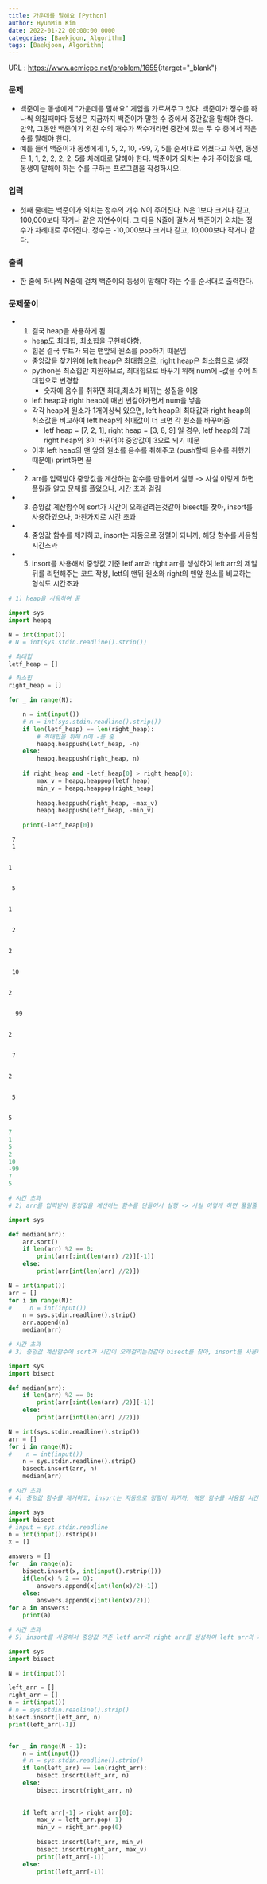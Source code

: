 ```yaml
---
title: 가운데를 말해요 [Python]
author: HyunMin Kim
date: 2022-01-22 00:00:00 0000
categories: [Baekjoon, Algorithm]
tags: [Baekjoon, Algorithm]
---
```


URL : <https://www.acmicpc.net/problem/1655>{:target="_blank"}

### 문제
- 백준이는 동생에게 "가운데를 말해요" 게임을 가르쳐주고 있다. 백준이가 정수를 하나씩 외칠때마다 동생은 지금까지 백준이가 말한 수 중에서 중간값을 말해야 한다. 만약, 그동안 백준이가 외친 수의 개수가 짝수개라면 중간에 있는 두 수 중에서 작은 수를 말해야 한다.
- 예를 들어 백준이가 동생에게 1, 5, 2, 10, -99, 7, 5를 순서대로 외쳤다고 하면, 동생은 1, 1, 2, 2, 2, 2, 5를 차례대로 말해야 한다. 백준이가 외치는 수가 주어졌을 때, 동생이 말해야 하는 수를 구하는 프로그램을 작성하시오.

### 입력
- 첫째 줄에는 백준이가 외치는 정수의 개수 N이 주어진다. N은 1보다 크거나 같고, 100,000보다 작거나 같은 자연수이다. 그 다음 N줄에 걸쳐서 백준이가 외치는 정수가 차례대로 주어진다. 정수는 -10,000보다 크거나 같고, 10,000보다 작거나 같다.

### 출력
- 한 줄에 하나씩 N줄에 걸쳐 백준이의 동생이 말해야 하는 수를 순서대로 출력한다.

### 문제풀이
- 1) 결국 heap을 사용하게 됨
    - heap도 최대힙, 최소힙을 구현해야함.
    - 힙은 결국 루트가 되는 맨앞의 원소를 pop하기 떄문임
    - 중앙값을 찾기위해 left heap은 최대힙으로, right heap은 최소힙으로 설정
    - python은 최소힙만 지원하므로, 최대힙으로 바꾸기 위해 num에 -값을 주어 최대힙으로 변경함
        - 숫자에 음수를 취하면 최대,최소가 바뀌는 성질을 이용
    - left heap과 right heap에 매번 번갈아가면서 num을 넣음
    - 각각 heap에 원소가 1개이상씩 있으면, left heap의 최대값과 right heap의 최소값을 비교하여 left heap의 최대값이 더 크면 각 원소를 바꾸어줌
        - letf heap = [7, 2, 1],  right heap = [3, 8, 9] 일 경우, letf heap의 7과 right heap의 3이 바뀌어야 중앙값이 3으로 되기 떄문
    - 이후 left heap의 맨 앞의 원소를 음수를 취해주고 (push할때 음수를 취했기 때문에) print하면 끝
    
    
- 2) arr를 입력받아 중앙값을 계산하는 함수를 만들어서 실행 -> 사실 이렇게 하면 풀릴줄 알고 문제를 풀었으나, 시간 초과 걸림
- 3) 중앙값 계산함수에 sort가 시간이 오래걸리는것같아 bisect를 찾아, insort를 사용하였으나, 마찬가지로 시간 초과
- 4) 중앙값 함수를 제거하고, insort는 자동으로 정렬이 되니까, 해당 함수를 사용함 시간초과
- 5) insort를 사용해서 중앙값 기준 letf arr과 right arr를 생성하여 left arr의 제일 뒤를 리턴해주는 코드 작성, letf의 맨뒤 원소와 right의 맨앞 원소를 비교하는 형식도 시간초과


```python
# 1) heap을 사용하여 품

import sys
import heapq

N = int(input())
# N = int(sys.stdin.readline().strip())

# 최대힙
letf_heap = []

# 최소힙
right_heap = []

for _ in range(N):

    n = int(input())
    # n = int(sys.stdin.readline().strip())
    if len(letf_heap) == len(right_heap):
        # 최대힙을 위해 n에 -를 줌
        heapq.heappush(letf_heap, -n)
    else:
        heapq.heappush(right_heap, n)
   
    if right_heap and -letf_heap[0] > right_heap[0]:
        max_v = heapq.heappop(letf_heap)
        min_v = heapq.heappop(right_heap)
        
        heapq.heappush(right_heap, -max_v)
        heapq.heappush(letf_heap, -min_v)
        
    print(-letf_heap[0])
```

     7
     1


    1


     5


    1


     2


    2


     10


    2


     -99


    2


     7


    2


     5


    5



```python
7
1
5
2
10
-99
7
5
```


```python
# 시간 초과
# 2) arr를 입력받아 중앙값을 계산하는 함수를 만들어서 실행 -> 사실 이렇게 하면 풀릴줄 알고 문제를 풀었으나, 시간 초과 걸림

import sys

def median(arr):
    arr.sort()
    if len(arr) %2 == 0:
        print(arr[:int(len(arr) /2)][-1])
    else:
        print(arr[int(len(arr) //2)])

N = int(input())
arr = []
for i in range(N):
#     n = int(input())
    n = sys.stdin.readline().strip()
    arr.append(n)
    median(arr)
```


```python
# 시간 초과
# 3) 중앙값 계산함수에 sort가 시간이 오래걸리는것같아 bisect를 찾아, insort를 사용하였으나, 마찬가지로 시간 초과

import sys
import bisect

def median(arr):
    if len(arr) %2 == 0:
        print(arr[:int(len(arr) /2)][-1])
    else:
        print(arr[int(len(arr) //2)])

N = int(sys.stdin.readline().strip())
arr = []
for i in range(N):
#    n = int(input())
    n = sys.stdin.readline().strip()
    bisect.insort(arr, n)
    median(arr)
```


```python
# 시간 초과
# 4) 중앙값 함수를 제거하고, insort는 자동으로 정렬이 되기까, 해당 함수를 사용함 시간초과

import sys 
import bisect 
# input = sys.stdin.readline
n = int(input().rstrip()) 
x = []

answers = [] 
for _ in range(n): 
    bisect.insort(x, int(input().rstrip())) 
    if(len(x) % 2 == 0): 
        answers.append(x[int(len(x)/2)-1]) 
    else: 
        answers.append(x[int(len(x)/2)]) 
for a in answers: 
    print(a)

```


```python
# 시간 초과
# 5) insort를 사용해서 중앙값 기준 letf arr과 right arr를 생성하여 left arr의 제일 뒤를 리턴해주는 코드 작성, letf의 맨뒤 원소와 right의 맨앞 원소를 비교하는 형식

import sys
import bisect

N = int(input())

left_arr = []
right_arr = []
n = int(input())
# n = sys.stdin.readline().strip()
bisect.insort(left_arr, n)
print(left_arr[-1])


for _ in range(N - 1):
    n = int(input())
    # n = sys.stdin.readline().strip()
    if len(left_arr) == len(right_arr):
        bisect.insort(left_arr, n)
    else:
        bisect.insort(right_arr, n)
    
        
    if left_arr[-1] > right_arr[0]:
        max_v = left_arr.pop(-1)
        min_v = right_arr.pop(0)
        
        bisect.insort(left_arr, min_v)
        bisect.insort(right_arr, max_v)
        print(left_arr[-1])
    else:
        print(left_arr[-1])
```
